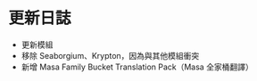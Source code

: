 # 更新日誌

- 更新模組
- 移除 Seaborgium、Krypton，因為與其他模組衝突
- 新增 Masa Family Bucket Translation Pack（Masa 全家桶翻譯）
